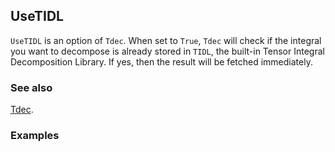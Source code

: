 ## UseTIDL

`UseTIDL` is an option of `Tdec`. When set to `True`, `Tdec` will check if the integral you want to decompose is already stored in `TIDL`, the built-in Tensor Integral Decomposition Library. If yes, then the result will be fetched immediately.

### See also

[Tdec](Tdec).

### Examples